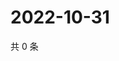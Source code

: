 # 2022-10-31

共 0 条

<!-- BEGIN WEIBO -->
<!-- 最后更新时间 Mon Oct 31 2022 22:26:17 GMT+0800 (China Standard Time) -->

<!-- END WEIBO -->
